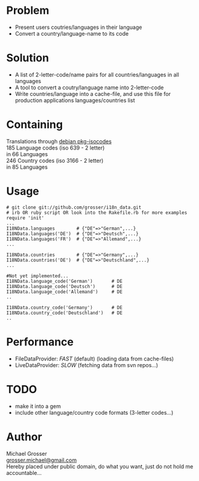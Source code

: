 Problem
=======
 - Present users coutries/languages in their language
 - Convert a country/language-name to its code

Solution
========
 - A list of 2-letter-code/name pairs for all countries/languages in all languages
 - A tool to convert a coutry/language name into 2-letter-code
 - Write countries/language into a cache-file, and use this file for production applications languages/countries list

Containing
==========
Translations through [debian pkg-isocodes](http://svn.debian.org/wsvn/pkg-isocodes/trunk/iso-codes/)  
185 Language codes (iso 639 - 2 letter)  
in 66 Languages  
246 Country codes (iso 3166 - 2 letter)  
in 85 Languages  

Usage
=====

    # git clone git://github.com/grosser/i18n_data.git
    # irb OR ruby script OR look into the Rakefile.rb for more examples
    require 'init'
    ...
    I18NData.languages        # {"DE"=>"German",...}
    I18NData.languages('DE')  # {"DE"=>"Deutsch",...}
    I18NData.languages('FR')  # {"DE"=>"Allemand",...}
    ...

    I18NData.countries        # {"DE"=>"Germany",...}
    I18NData.countries('DE')  # {"DE"=>"Deutschland",...}
    ...

    #Not yet implemented...
    I18NData.language_code('German')       # DE
    I18NData.language_code('Deutsch')      # DE
    I18NData.language_code('Allemand')     # DE
    ..

    I18NData.country_code('Germany')       # DE
    I18NData.country_code('Deutschland')   # DE
    ..

Performance
===========
 - FileDataProvider: _FAST_ (default) (loading data from cache-files)
 - LiveDataProvider: _SLOW_ (fetching data from svn repos...)

TODO
====
 - make it into a gem
 - include other language/country code formats (3-letter codes...)
 
Author
======
Michael Grosser  
grosser.michael@gmail.com  
Hereby placed under public domain, do what you want, just do not hold me accountable...  